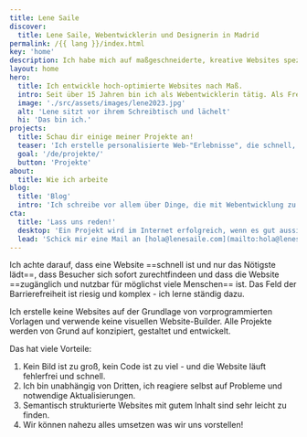 ```yaml
---
title: Lene Saile
discover:
  title: Lene Saile, Webentwicklerin und Designerin in Madrid
permalink: /{{ lang }}/index.html
key: 'home'
description: Ich habe mich auf maßgeschneiderte, kreative Websites spezialisiert, bei denen Barrierefreiheit und Leistung im Vordergrund stehen.
layout: home
hero:
  title: Ich entwickle hoch-optimierte Websites nach Maß.
  intro: Seit über 15 Jahren bin ich als Webentwicklerin tätig. Als Freelancer und im Auftrag von Agenturen habe ich unzählige personalisierte Websites für kleine und mittlere Unternehmen, Privatpersonen, Vereine und Stiftungen entwickelt und gestaltet. Ich arbeite hauptsächlich mit der Jamstack-Architektur und den Technologien der Webplattform.
  image: './src/assets/images/lene2023.jpg'
  alt: 'Lene sitzt vor ihrem Schreibtisch und lächelt'
  hi: 'Das bin ich.'
projects:
  title: Schau dir einige meiner Projekte an!
  teaser: 'Ich erstelle personalisierte Web-"Erlebnisse", die schnell, sicher, barrierefrei, umweltfreundlich und datenschutzkonform sind.'
  goal: '/de/projekte/'
  button: 'Projekte'
about:
  title: Wie ich arbeite
blog:
  title: 'Blog'
  intro: 'Ich schreibe vor allem über Dinge, die mit Webentwicklung zu tun haben. Projekte, Ansätze und Beobachtungen, Dinge, die ich gelernt habe oder für wichtig halte.'
cta:
  title: 'Lass uns reden!'
  desktop: 'Ein Projekt wird im Internet erfolgreich, wenn es gut aussieht, sich gut anfühlt und mit sauberer, sicherer Technik arbeitet. Seit 2008 kreiere ich überzeugende Web-Erlebnisse mit Liebe zum Detail.'
  lead: 'Schick mir eine Mail an [hola@lenesaile.com](mailto:hola@lenesaile.com) und erzähl mir von deinem Projekt oder was auch immer du im Sinn hast! Ich bin stets für ein Gespräch zu haben.'
---
```


Ich achte darauf, dass eine Website ==schnell ist und nur das Nötigste lädt==, dass Besucher sich sofort zurechtfindeen und dass die Website ==zugänglich und nutzbar für möglichst viele Menschen== ist. Das Feld der Barrierefreiheit ist riesig und komplex - ich lerne ständig dazu.

Ich erstelle keine Websites auf der Grundlage von vorprogrammierten Vorlagen und verwende keine visuellen Website-Builder. Alle Projekte werden von Grund auf konzipiert, gestaltet und entwickelt.

Das hat viele Vorteile:

1. Kein Bild ist zu groß, kein Code ist zu viel - und die Website läuft fehlerfrei und schnell.
2. Ich bin unabhängig von Dritten, ich reagiere selbst auf Probleme und notwendige Aktualisierungen.
3. Semantisch strukturierte Websites mit gutem Inhalt sind sehr leicht zu finden.
4. Wir können nahezu alles umsetzen was wir uns vorstellen!
